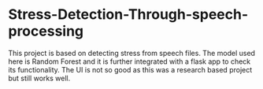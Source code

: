 # Stress-Detection-Through-speech-processing
This project is based on detecting stress from speech files. The model used here is Random Forest and it is further integrated with a flask app to check its functionality. The UI is not so good as this was a research based project but still works well.
